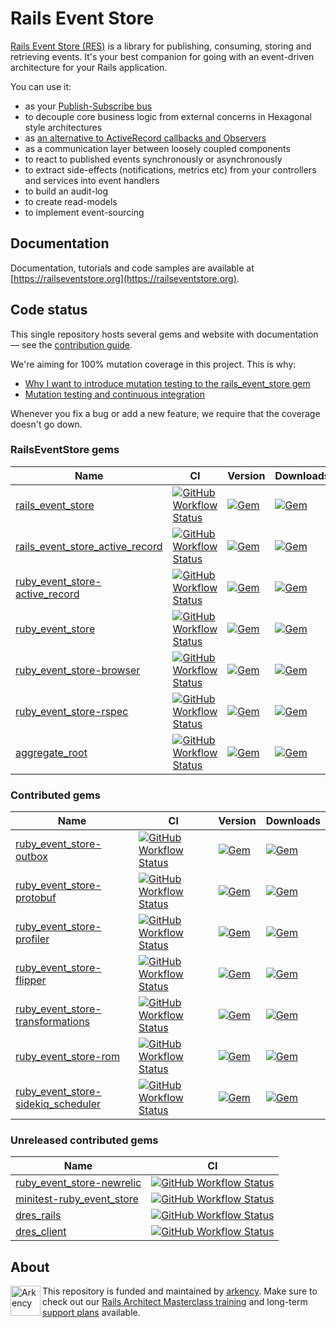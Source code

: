 # Rails Event Store

[Rails Event Store (RES)](https://railseventstore.org/) is a library for publishing, consuming, storing and retrieving events. It's your best companion for going with an event-driven architecture for your Rails application.

You can use it:

*   as your [Publish-Subscribe bus](https://railseventstore.org/docs/pubsub/)
*   to decouple core business logic from external concerns in Hexagonal style architectures
*   as [an alternative to ActiveRecord callbacks and Observers](https://blog.arkency.com/2016/05/domain-events-over-active-record-callbacks/)
*   as a communication layer between loosely coupled components
*   to react to published events synchronously or asynchronously
*   to extract side-effects (notifications, metrics etc) from your controllers and services into event handlers
*   to build an audit-log
*   to create read-models
*   to implement event-sourcing

## Documentation

Documentation, tutorials and code samples are available at [https://railseventstore.org](https://railseventstore.org).

## Code status

This single repository hosts several gems and website with documentation — see the [contribution guide](https://railseventstore.org/contributing/).

We're aiming for 100% mutation coverage in this project. This is why:

- [Why I want to introduce mutation testing to the rails_event_store gem](https://blog.arkency.com/2015/04/why-i-want-to-introduce-mutation-testing-to-the-rails-event-store-gem/)
- [Mutation testing and continuous integration](https://blog.arkency.com/2015/05/mutation-testing-and-continuous-integration/)

Whenever you fix a bug or add a new feature, we require that the coverage doesn't go down.

### RailsEventStore gems

| Name                                                               | CI                                                                                                                                                                                                                                                                                    | Version                                                                                                                                             | Downloads                                                                                                                                            |
|--------------------------------------------------------------------|---------------------------------------------------------------------------------------------------------------------------------------------------------------------------------------------------------------------------------------------------------------------------------------|-----------------------------------------------------------------------------------------------------------------------------------------------------|------------------------------------------------------------------------------------------------------------------------------------------------------|
| [rails_event_store](/rails_event_store)                            | [![GitHub Workflow Status](https://img.shields.io/github/actions/workflow/status/RailsEventStore/rails_event_store/rails_event_store.yml?style=flat-square)](https://github.com/RailsEventStore/rails_event_store/actions/workflows/rails_event_store.yml)                            | [![Gem](https://img.shields.io/gem/v/rails_event_store?style=flat-square)](https://rubygems.org/gems/rails_event_store)                             | [![Gem](https://img.shields.io/gem/dt/rails_event_store?style=flat-square)](https://rubygems.org/gems/rails_event_store)                             |
| [rails_event_store_active_record](/ruby_event_store/active_record) | [![GitHub Workflow Status](https://img.shields.io/github/actions/workflow/status/RailsEventStore/rails_event_store/rails_event_store_active_record.yml?style=flat-square)](https://github.com/RailsEventStore/rails_event_store/actions/workflows/ruby_event_store-active_record.yml) | [![Gem](https://img.shields.io/gem/v/rails_event_store_active_record?style=flat-square)](https://rubygems.org/gems/rails_event_store_active_record) | [![Gem](https://img.shields.io/gem/dt/rails_event_store_active_record?style=flat-square)](https://rubygems.org/gems/rails_event_store_active_record) |
| [ruby_event_store-active_record](/ruby_event_store/active_record)  | [![GitHub Workflow Status](https://img.shields.io/github/actions/workflow/status/RailsEventStore/rails_event_store/ruby_event_store-active_record.yml?style=flat-square)](https://github.com/RailsEventStore/rails_event_store/actions/workflows/ruby_event_store-active_record.yml)  | [![Gem](https://img.shields.io/gem/v/ruby_event_store-active_record?style=flat-square)](https://rubygems.org/gems/ruby_event_store-active_record)   | [![Gem](https://img.shields.io/gem/dt/ruby_event_store-active_record?style=flat-square)](https://rubygems.org/gems/ruby_event_store-active_record)   |
| [ruby_event_store](/ruby_event_store)                              | [![GitHub Workflow Status](https://img.shields.io/github/actions/workflow/status/RailsEventStore/rails_event_store/ruby_event_store.yml?style=flat-square)](https://github.com/RailsEventStore/rails_event_store/actions/workflows/ruby_event_store.yml)                              | [![Gem](https://img.shields.io/gem/v/ruby_event_store?style=flat-square)](https://rubygems.org/gems/ruby_event_store)                               | [![Gem](https://img.shields.io/gem/dt/ruby_event_store?style=flat-square)](https://rubygems.org/gems/ruby_event_store)                               |
| [ruby_event_store-browser](/ruby_event_store-browser)              | [![GitHub Workflow Status](https://img.shields.io/github/actions/workflow/status/RailsEventStore/rails_event_store/ruby_event_store-browser.yml?style=flat-square)](https://github.com/RailsEventStore/rails_event_store/actions/workflows/ruby_event_store-browser.yml)              | [![Gem](https://img.shields.io/gem/v/ruby_event_store-browser?style=flat-square)](https://rubygems.org/gems/ruby_event_store-browser)               | [![Gem](https://img.shields.io/gem/dt/ruby_event_store-browser?style=flat-square)](https://rubygems.org/gems/ruby_event_store-browser)               |
| [ruby_event_store-rspec](/ruby_event_store-rspec)                  | [![GitHub Workflow Status](https://img.shields.io/github/actions/workflow/status/RailsEventStore/rails_event_store/ruby_event_store-rspec.yml?style=flat-square)](https://github.com/RailsEventStore/rails_event_store/actions/workflows/ruby_event_store-rspec.yml)                  | [![Gem](https://img.shields.io/gem/v/ruby_event_store-rspec?style=flat-square)](https://rubygems.org/gems/ruby_event_store-rspec)                   | [![Gem](https://img.shields.io/gem/dt/ruby_event_store-rspec?style=flat-square)](https://rubygems.org/gems/ruby_event_store-rspec)                   |
| [aggregate_root](/aggregate_root)                                  | [![GitHub Workflow Status](https://img.shields.io/github/actions/workflow/status/RailsEventStore/rails_event_store/aggregate_root.yml?style=flat-square)](https://github.com/RailsEventStore/rails_event_store/actions/workflows/aggregate_root.yml)                                  | [![Gem](https://img.shields.io/gem/v/aggregate_root?style=flat-square)](https://rubygems.org/gems/aggregate_root)                                   | [![Gem](https://img.shields.io/gem/dt/aggregate_root?style=flat-square)](https://rubygems.org/gems/aggregate_root)                                   |

### Contributed gems

| Name                                                                              | CI                                                                                                                                                                                                                                                                                           | Version                                                                                                                                                   | Downloads                                                                                                                                                  |
|-----------------------------------------------------------------------------------|----------------------------------------------------------------------------------------------------------------------------------------------------------------------------------------------------------------------------------------------------------------------------------------------|-----------------------------------------------------------------------------------------------------------------------------------------------------------|------------------------------------------------------------------------------------------------------------------------------------------------------------|
| [ruby_event_store-outbox](/contrib/ruby_event_store-outbox)                       | [![GitHub Workflow Status](https://img.shields.io/github/actions/workflow/status/RailsEventStore/rails_event_store/ruby_event_store-outbox.yml?style=flat-square)](https://github.com/RailsEventStore/rails_event_store/actions/workflows/ruby_event_store-outbox.yml)                       | [![Gem](https://img.shields.io/gem/v/ruby_event_store-outbox?style=flat-square)](https://rubygems.org/gems/ruby_event_store-outbox)                       | [![Gem](https://img.shields.io/gem/dt/ruby_event_store-outbox?style=flat-square)](https://rubygems.org/gems/ruby_event_store-outbox)                       |
| [ruby_event_store-protobuf](/contrib/ruby_event_store-protobuf)                   | [![GitHub Workflow Status](https://img.shields.io/github/actions/workflow/status/RailsEventStore/rails_event_store/ruby_event_store-protobuf.yml?style=flat-square)](https://github.com/RailsEventStore/rails_event_store/actions/workflows/ruby_event_store-protobuf.yml)                   | [![Gem](https://img.shields.io/gem/v/ruby_event_store-protobuf?style=flat-square)](https://rubygems.org/gems/ruby_event_store-protobuf)                   | [![Gem](https://img.shields.io/gem/dt/ruby_event_store-protobuf?style=flat-square)](https://rubygems.org/gems/ruby_event_store-protobuf)                   |
| [ruby_event_store-profiler](/contrib/ruby_event_store-profiler)                   | [![GitHub Workflow Status](https://img.shields.io/github/actions/workflow/status/RailsEventStore/rails_event_store/ruby_event_store-profiler.yml?style=flat-square)](https://github.com/RailsEventStore/rails_event_store/actions/workflows/ruby_event_store-profiler.yml)                   | [![Gem](https://img.shields.io/gem/v/ruby_event_store-profiler?style=flat-square)](https://rubygems.org/gems/ruby_event_store-profiler)                   | [![Gem](https://img.shields.io/gem/dt/ruby_event_store-profiler?style=flat-square)](https://rubygems.org/gems/ruby_event_store-profiler)                   |
| [ruby_event_store-flipper](/contrib/ruby_event_store-flipper)                     | [![GitHub Workflow Status](https://img.shields.io/github/actions/workflow/status/RailsEventStore/rails_event_store/ruby_event_store-flipper.yml?style=flat-square)](https://github.com/RailsEventStore/rails_event_store/actions/workflows/ruby_event_store-flipper.yml)                     | [![Gem](https://img.shields.io/gem/v/ruby_event_store-flipper?style=flat-square)](https://rubygems.org/gems/ruby_event_store-flipper)                     | [![Gem](https://img.shields.io/gem/dt/ruby_event_store-flipper?style=flat-square)](https://rubygems.org/gems/ruby_event_store-flipper)                     |
| [ruby_event_store-transformations](/contrib/ruby_event_store-transformations)     | [![GitHub Workflow Status](https://img.shields.io/github/actions/workflow/status/RailsEventStore/rails_event_store/ruby_event_store-transformations.yml?style=flat-square)](https://github.com/RailsEventStore/rails_event_store/actions/workflows/ruby_event_store-transformations.yml)     | [![Gem](https://img.shields.io/gem/v/ruby_event_store-transformations?style=flat-square)](https://rubygems.org/gems/ruby_event_store-transformations)     | [![Gem](https://img.shields.io/gem/dt/ruby_event_store-transformations?style=flat-square)](https://rubygems.org/gems/ruby_event_store-transformations)     |
| [ruby_event_store-rom](/contrib/ruby_event_store-rom)                             | [![GitHub Workflow Status](https://img.shields.io/github/actions/workflow/status/RailsEventStore/rails_event_store/ruby_event_store-rom.yml?style=flat-square)](https://github.com/RailsEventStore/rails_event_store/actions/workflows/ruby_event_store-rom.yml)                             | [![Gem](https://img.shields.io/gem/v/ruby_event_store-rom?style=flat-square)](https://rubygems.org/gems/ruby_event_store-rom)                             | [![Gem](https://img.shields.io/gem/dt/ruby_event_store-rom?style=flat-square)](https://rubygems.org/gems/ruby_event_store-rom)                             |
| [ruby_event_store-sidekiq_scheduler](/contrib/ruby_event_store-sidekiq_scheduler) | [![GitHub Workflow Status](https://img.shields.io/github/actions/workflow/status/RailsEventStore/rails_event_store/ruby_event_store-sidekiq_scheduler.yml?style=flat-square)](https://github.com/RailsEventStore/rails_event_store/actions/workflows/ruby_event_store-sidekiq_scheduler.yml) | [![Gem](https://img.shields.io/gem/v/ruby_event_store-sidekiq_scheduler?style=flat-square)](https://rubygems.org/gems/ruby_event_store-sidekiq_scheduler) | [![Gem](https://img.shields.io/gem/dt/ruby_event_store-sidekiq_scheduler?style=flat-square)](https://rubygems.org/gems/ruby_event_store-sidekiq_scheduler) |

### Unreleased contributed gems
| Name                                                              | CI                                                                                                                                                                                                                                                                         |
|-------------------------------------------------------------------|----------------------------------------------------------------------------------------------------------------------------------------------------------------------------------------------------------------------------------------------------------------------------|
| [ruby_event_store-newrelic](/contrib/ruby_event_store-newrelic)   | [![GitHub Workflow Status](https://img.shields.io/github/actions/workflow/status/RailsEventStore/rails_event_store/ruby_event_store-newrelic.yml?style=flat-square)](https://github.com/RailsEventStore/rails_event_store/actions/workflows/ruby_event_store-newrelic.yml) |
| [minitest-ruby_event_store](/contrib/minitest-ruby_event_store)   | [![GitHub Workflow Status](https://img.shields.io/github/actions/workflow/status/RailsEventStore/rails_event_store/minitest-ruby_event_store.yml?style=flat-square)](https://github.com/RailsEventStore/rails_event_store/actions/workflows/minitest-ruby_event_store.yml) |
| [dres_rails](/contrib/distributed_rails_event_store/dres_rails)   | [![GitHub Workflow Status](https://img.shields.io/github/actions/workflow/status/RailsEventStore/rails_event_store/dres_rails.yml?style=flat-square)](https://github.com/RailsEventStore/rails_event_store/actions/workflows/dres_rails.yml)                               |
| [dres_client](/contrib/distributed_rails_event_store/dres_client) | [![GitHub Workflow Status](https://img.shields.io/github/actions/workflow/status/RailsEventStore/rails_event_store/dres_client.yml?style=flat-square)](https://github.com/RailsEventStore/rails_event_store/actions/workflows/dres_client.yml)                             |

## About

<img src="https://arkency.com/logo.svg" alt="Arkency" height="48" align="left" />

This repository is funded and maintained by [arkency](https://arkency.com). Make sure to check out our [Rails Architect Masterclass training](https://arkademy.dev) and long-term [support plans](https://railseventstore.org/support/) available.
